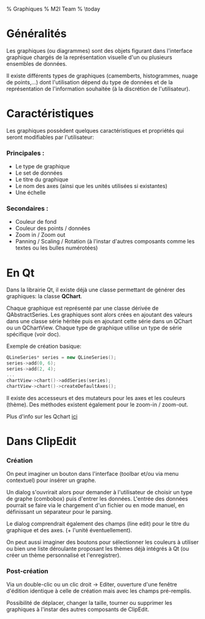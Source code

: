 % Graphiques 
% M2I Team
% \today

# Généralités

Les graphiques (ou diagrammes) sont des objets figurant dans l'interface graphique chargés de la représentation visuelle d'un ou plusieurs ensembles de données.

Il existe différents types de graphiques (camemberts, histogrammes, nuage de points,...) dont l'utilisation dépend du type de données et de la représentation de l'information souhaitée (à la discrétion de l'utilisateur).

# Caractéristiques

Les graphiques possèdent quelques caractéristiques et propriétés qui seront modifiables par l'utilisateur:
	
### Principales :

- Le type de graphique
- Le set de données
- Le titre du graphique
- Le nom des axes (ainsi que les unités utilisées si existantes)
- Une échelle

### Secondaires :

- Couleur de fond
- Couleur des points / données
- Zoom in / Zoom out
- Panning / Scaling / Rotation (à l'instar d'autres composants comme les textes ou les bulles numérotées)

# En Qt

Dans la librairie Qt, il existe déjà une classe permettant de générer des graphiques: la classe **QChart**.

Chaque graphique est représenté par une classe dérivée de QAbstractSeries. Les graphiques sont alors crées en ajoutant des valeurs dans une classe série héritée puis en ajoutant cette série dans un QChart ou un QChartView. Chaque type de graphique utilise un type de série spécifique (voir doc).

Exemple de création basique:

```cpp
QLineSeries* series = new QLineSeries();
series->add(0, 6);
series->add(2, 4);
...
chartView->chart()->addSeries(series);
chartView->chart()->createDefaultAxes();
```
Il existe des accesseurs et des mutateurs pour les axes et les couleurs (thème). Des méthodes existent également pour le zoom-in / zoom-out.

Plus d'info sur les Qchart [ici](https://doc.qt.io/qt-5.10/qtcharts-overview.html)

# Dans ClipEdit

### Création

On peut imaginer un bouton dans l'interface (toolbar et/ou via menu contextuel) pour insérer un graphe.

Un dialog s'ouvrirait alors pour demander à l'utilisateur de choisir un type de graphe (combobox) puis d'entrer les données. L'entrée des données pourrait se faire via le chargement d'un fichier ou en mode manuel, en définissant un séparateur pour le parsing.

Le dialog comprendrait également des champs (line edit) pour le titre du graphique et des axes. (+ l'unité éventuellement).

On peut aussi imaginer des boutons pour sélectionner les couleurs à utiliser ou bien une liste déroulante proposant les thèmes déjà intégrés à Qt (ou créer un thème personnalisé et l'enregistrer).

### Post-création

Via un double-clic ou un clic droit -> Editer, ouverture d'une fenêtre d'édition identique à celle de création mais avec les champs pré-remplis.

Possibilité de déplacer, changer la taille, tourner ou supprimer les graphiques à l'instar des autres composants de ClipEdit.
